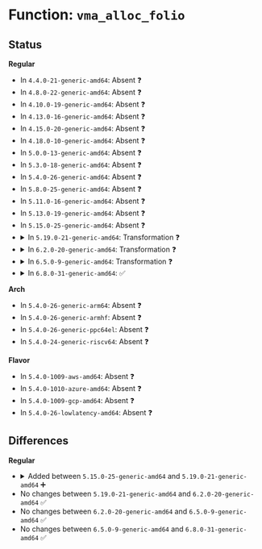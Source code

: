 # Function: <code>vma_alloc_folio</code>

## Status
<b>Regular</b>
<ul>
<li>
In <code>4.4.0-21-generic-amd64</code>: Absent ❓
</li>
<li>
In <code>4.8.0-22-generic-amd64</code>: Absent ❓
</li>
<li>
In <code>4.10.0-19-generic-amd64</code>: Absent ❓
</li>
<li>
In <code>4.13.0-16-generic-amd64</code>: Absent ❓
</li>
<li>
In <code>4.15.0-20-generic-amd64</code>: Absent ❓
</li>
<li>
In <code>4.18.0-10-generic-amd64</code>: Absent ❓
</li>
<li>
In <code>5.0.0-13-generic-amd64</code>: Absent ❓
</li>
<li>
In <code>5.3.0-18-generic-amd64</code>: Absent ❓
</li>
<li>
In <code>5.4.0-26-generic-amd64</code>: Absent ❓
</li>
<li>
In <code>5.8.0-25-generic-amd64</code>: Absent ❓
</li>
<li>
In <code>5.11.0-16-generic-amd64</code>: Absent ❓
</li>
<li>
In <code>5.13.0-19-generic-amd64</code>: Absent ❓
</li>
<li>
In <code>5.15.0-25-generic-amd64</code>: Absent ❓
</li>
<li>
<details>
<summary>In <code>5.19.0-21-generic-amd64</code>: Transformation ❓</summary>

```c
struct folio * vma_alloc_folio(gfp_t gfp, int order, struct vm_area_struct * vma, long unsigned int addr, bool hugepage)
```

```json
{
  "name": "vma_alloc_folio",
  "collision_type": "Unique Global",
  "inline_type": "No",
  "funcs": [
    {
      "addr": 0,
      "name": "vma_alloc_folio",
      "external": true,
      "loc": "mm/mempolicy.c:2153",
      "file": "mm/mempolicy.c",
      "inline": "seen, unknown",
      "caller_inline": [],
      "caller_func": [
        "kernel/events/uprobes.c:uprobe_write_opcode",
        "mm/shmem.c:shmem_alloc_folio",
        "mm/shmem.c:shmem_alloc_hugefolio",
        "mm/memory.c:do_fault",
        "mm/memory.c:do_anonymous_page",
        "mm/memory.c:do_swap_page",
        "mm/memory.c:wp_page_copy",
        "mm/memory.c:wp_page_copy",
        "mm/memory.c:copy_pte_range",
        "mm/swap_state.c:__read_swap_cache_async",
        "mm/mempolicy.c:new_page",
        "mm/ksm.c:ksm_might_need_to_copy",
        "mm/huge_memory.c:do_huge_pmd_anonymous_page",
        "mm/userfaultfd.c:mcopy_atomic_pte"
      ]
    }
  ],
  "symbols": [
    {
      "addr": 18446744071593994530,
      "name": "vma_alloc_folio.cold",
      "section": ".text",
      "bind": "STB_LOCAL",
      "size": 58
    },
    {
      "addr": 18446744071582615248,
      "name": "vma_alloc_folio",
      "section": ".text",
      "bind": "STB_GLOBAL",
      "size": 927
    }
  ]
}
```
</details>
</li>
<li>
<details>
<summary>In <code>6.2.0-20-generic-amd64</code>: Transformation ❓</summary>

```c
struct folio * vma_alloc_folio(gfp_t gfp, int order, struct vm_area_struct * vma, long unsigned int addr, bool hugepage)
```

```json
{
  "name": "vma_alloc_folio",
  "collision_type": "Unique Global",
  "inline_type": "No",
  "funcs": [
    {
      "addr": 0,
      "name": "vma_alloc_folio",
      "external": true,
      "loc": "mm/mempolicy.c:2168",
      "file": "mm/mempolicy.c",
      "inline": "seen, unknown",
      "caller_inline": [],
      "caller_func": [
        "kernel/events/uprobes.c:uprobe_write_opcode",
        "mm/shmem.c:shmem_alloc_folio",
        "mm/shmem.c:shmem_alloc_hugefolio",
        "mm/memory.c:do_fault",
        "mm/memory.c:do_anonymous_page",
        "mm/memory.c:do_swap_page",
        "mm/memory.c:wp_page_copy",
        "mm/memory.c:wp_page_copy",
        "mm/memory.c:copy_pte_range",
        "mm/swap_state.c:__read_swap_cache_async",
        "mm/mempolicy.c:new_page",
        "mm/ksm.c:ksm_might_need_to_copy",
        "mm/huge_memory.c:do_huge_pmd_anonymous_page",
        "mm/userfaultfd.c:mcopy_atomic"
      ]
    }
  ],
  "symbols": [
    {
      "addr": 18446744071596044727,
      "name": "vma_alloc_folio.cold",
      "section": ".text",
      "bind": "STB_LOCAL",
      "size": 58
    },
    {
      "addr": 18446744071583139072,
      "name": "vma_alloc_folio",
      "section": ".text",
      "bind": "STB_GLOBAL",
      "size": 974
    }
  ]
}
```
</details>
</li>
<li>
<details>
<summary>In <code>6.5.0-9-generic-amd64</code>: Transformation ❓</summary>

```c
struct folio * vma_alloc_folio(gfp_t gfp, int order, struct vm_area_struct * vma, long unsigned int addr, bool hugepage)
```

```json
{
  "name": "vma_alloc_folio",
  "collision_type": "Unique Global",
  "inline_type": "No",
  "funcs": [
    {
      "addr": 0,
      "name": "vma_alloc_folio",
      "external": true,
      "loc": "mm/mempolicy.c:2179",
      "file": "mm/mempolicy.c",
      "inline": "seen, unknown",
      "caller_inline": [],
      "caller_func": [
        "kernel/events/uprobes.c:uprobe_write_opcode",
        "mm/shmem.c:shmem_alloc_folio",
        "mm/shmem.c:shmem_alloc_hugefolio",
        "mm/memory.c:do_cow_fault",
        "mm/memory.c:do_anonymous_page",
        "mm/memory.c:do_swap_page",
        "mm/memory.c:wp_page_copy",
        "mm/memory.c:wp_page_copy",
        "mm/memory.c:copy_pte_range",
        "mm/swap_state.c:__read_swap_cache_async",
        "mm/mempolicy.c:new_folio",
        "mm/ksm.c:ksm_might_need_to_copy",
        "mm/huge_memory.c:do_huge_pmd_anonymous_page",
        "mm/userfaultfd.c:mfill_atomic_copy"
      ]
    }
  ],
  "symbols": [
    {
      "addr": 18446744071596567161,
      "name": "vma_alloc_folio.cold",
      "section": ".text",
      "bind": "STB_LOCAL",
      "size": 58
    },
    {
      "addr": 18446744071583349328,
      "name": "vma_alloc_folio",
      "section": ".text",
      "bind": "STB_GLOBAL",
      "size": 977
    }
  ]
}
```
</details>
</li>
<li>
<details>
<summary>In <code>6.8.0-31-generic-amd64</code>: ✅</summary>

```c
struct folio * vma_alloc_folio(gfp_t gfp, int order, struct vm_area_struct * vma, long unsigned int addr, bool hugepage)
```

```json
{
  "name": "vma_alloc_folio",
  "collision_type": "Unique Global",
  "inline_type": "No",
  "funcs": [
    {
      "addr": 18446744071583587552,
      "name": "vma_alloc_folio",
      "external": true,
      "loc": "mm/mempolicy.c:2164",
      "file": "mm/mempolicy.c",
      "inline": "seen, unknown",
      "caller_inline": [],
      "caller_func": [
        "kernel/events/uprobes.c:uprobe_write_opcode",
        "mm/memory.c:do_fault",
        "mm/memory.c:alloc_anon_folio",
        "mm/memory.c:alloc_anon_folio",
        "mm/memory.c:alloc_anon_folio",
        "mm/memory.c:do_swap_page",
        "mm/memory.c:wp_page_copy",
        "mm/memory.c:wp_page_copy",
        "mm/memory.c:copy_pte_range",
        "mm/ksm.c:ksm_might_need_to_copy",
        "mm/huge_memory.c:do_huge_pmd_anonymous_page",
        "mm/userfaultfd.c:mfill_atomic_copy"
      ]
    }
  ],
  "symbols": [
    {
      "addr": 18446744071583587552,
      "name": "vma_alloc_folio",
      "section": ".text",
      "bind": "STB_GLOBAL",
      "size": 216
    }
  ]
}
```
</details>
</li>
</ul>
<b>Arch</b>
<ul>
<li>
In <code>5.4.0-26-generic-arm64</code>: Absent ❓
</li>
<li>
In <code>5.4.0-26-generic-armhf</code>: Absent ❓
</li>
<li>
In <code>5.4.0-26-generic-ppc64el</code>: Absent ❓
</li>
<li>
In <code>5.4.0-24-generic-riscv64</code>: Absent ❓
</li>
</ul>
<b>Flavor</b>
<ul>
<li>
In <code>5.4.0-1009-aws-amd64</code>: Absent ❓
</li>
<li>
In <code>5.4.0-1010-azure-amd64</code>: Absent ❓
</li>
<li>
In <code>5.4.0-1009-gcp-amd64</code>: Absent ❓
</li>
<li>
In <code>5.4.0-26-lowlatency-amd64</code>: Absent ❓
</li>
</ul>

## Differences
<b>Regular</b>
<ul>
<li>
<details>
<summary>Added between <code>5.15.0-25-generic-amd64</code> and <code>5.19.0-21-generic-amd64</code> ➕</summary>

```c
struct folio * vma_alloc_folio(gfp_t gfp, int order, struct vm_area_struct * vma, long unsigned int addr, bool hugepage)
```
</details>
</li>
<li>
No changes between <code>5.19.0-21-generic-amd64</code> and <code>6.2.0-20-generic-amd64</code> ✅
</li>
<li>
No changes between <code>6.2.0-20-generic-amd64</code> and <code>6.5.0-9-generic-amd64</code> ✅
</li>
<li>
No changes between <code>6.5.0-9-generic-amd64</code> and <code>6.8.0-31-generic-amd64</code> ✅
</li>
</ul>
